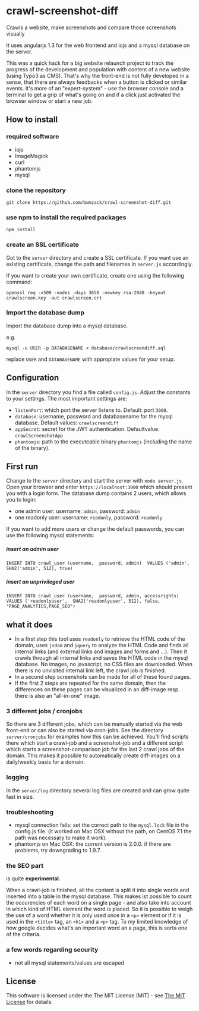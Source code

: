 # crawl-screenshot-diff

Crawls a website, make screenshots and compare those screenshots visually 

It uses angularjs 1.3 for the web frontend and iojs and a mysql database on the server.

This was a quick hack for a big website relaunch project to track the progress of the development and population with content of a new website (using Typo3 as CMS). That's why the front-end is not fully developed in a sense, that there are always feedbacks when a button is clicked or similar events. It's more of an "expert-system" - use the browser console and a terminal to get a grip of what's going on and if a click just activated the browser window or start a new job.

## How to install

### required software

* iojs
* ImageMagick
* curl
* phantomjs
* mysql

### clone the repository

```
git clone https://github.com/bumzack/crawl-screenshot-diff.git
```

### use npm to install the required packages

```
npm install
```

### create an SSL certificate 
Got to the `server` directory and create a SSL certificate. If you want use an existing certificate, change the path and filenames in `server.js` accordingly.

If you want to create your own certificate, create one using the following command:
```
openssl req -x509 -nodes -days 3650 -newkey rsa:2048 -keyout crawlscreen.key -out crawlscreen.crt
```

### Import the database dump 
Import the database dump into a mysql database. 

e.g.
```
mysql -u USER -p DATABASENAME < database/crawlscreendiff.sql
```
replace `USER` and `DATABASENAME` with appropiate values for your setup.


## Configuration

In the `server` directory you find a file called `config.js`. Adjust the constants to your settings. The most important settings are:
* `listenPort`: which port the server listens to. Default: port `3000`.
* `database`: username, password and databasename for the mysql database. Default values: `crawlscreendiff`
* `appSecret`: secret for the JWT authentication. Defaultvalue: `crawlScreenshotApp`
* `phantomjs`: path to the executeable binary `phantomjs`  (including the name of the binary).

## First run

Change to the `server` directory and start the server with  `node server.js`. 
Open your browser and enter `https://localhost:3000` which should present you with a login form.
The database dump contains 2 users, which allows you to login:
 
* one admin user: username:  `admin`, password: `admin` 
* one readonly user: username:  `readonly`, password: `readonly` 

If you want to add more users or change the default passwords, you can use the following mysql statements: 

##### insert an admin user
```
INSERT INTO crawl_user (username,  password, admin)  VALUES ('admin', SHA2('admin', 512), true)
```

##### insert an unprivileged user
```
INSERT INTO crawl_user (username,  password, admin, accessrights)  VALUES ('readonlyuser',  SHA2('readonlyuser', 512), false, "PAGE_ANALYTICS,PAGE_SEO")
```

## what it does
* In a first step this tool uses `readonly` to retrieve the HTML code of the domain, uses `jsdom` and `jquery` to analyze the HTML Code and finds all internal links (and external links and images and forms and ...). Then it crawls through all internal links and saves the HTML code in the mysql database. No images, no javascript, no CSS files are downloaded.
When there is no unvisited internal link left, the crawl job is finished.
* In a second step screenshots can be made for all of these found pages.
* If the first 2 steps are repeated for the same domain, then the differences on these pages can be visualized in an diff-image resp. there is also an "all-in-one" image.

### 3 different jobs / cronjobs
So there are 3 different jobs, which can be manually started via the web front-end or can also be started via cron-jobs. See the directory `server/cronjobs` for examples how this can be achieved. You'll find scripts there which start a crawl-job and a screenshot-job and a different script which starts a screenshot-comparison job for the last 2 crawl jobs of the domain.
This makes it possible to automatically create diff-images on a daily/weekly basis for a domain.

### logging
In the `server/log` directory several log files are  created and can grow quite fast in size. 

### troubleshooting
* mysql connection fails: set the correct path to the `mysql.lock` file in the config.js file. (it worked on Mac OSX without the path, on CentOS 7.1 the path was necessary to make it work).
* phantomjs on Mac OSX: the current version is 2.0.0. if there are problems, try downgrading to 1.9.7. 

### the SEO part
is quite **experimental**. 

When a crawl-job is finished, all the content is split it into single words and inserted into a table in the mysql database. This makes ist possible to count the occurencies of each word on a single page - and also take into account in which kind of HTML element the word is placed. So it is possible to weigh the use of a word whether it is only used once in a `<p>` element or if it is used in the `<title>` tag, an `<h1>` and a `<p>` tag. 
To my limited knowledge of how google decides what's an important word an a page, this is sorta one of the criteria.


### a few words regarding security
* not all mysql statements/values are escaped
 

## License
This software is licensed under the The MIT License (MIT) - see [The MIT License](https://github.com/bumzack/crawl-screenshot-diff/blob/master/license.txt) for details.
